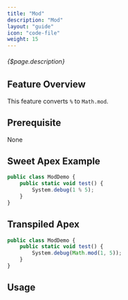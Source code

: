 ```yaml
---
title: "Mod"
description: "Mod"
layout: "guide"
icon: "code-file"
weight: 15
---
```


###### {$page.description}

<article id="1">

## Feature Overview

This feature converts `%` to `Math.mod`.

</article>

<article id="2">

## Prerequisite

None

</article>

<article id="3">

## Sweet Apex Example

```javascript
public class ModDemo {
    public static void test() {
        System.debug(1 % 5);
    }
}
```

</article>

<article id="4">

## Transpiled Apex

```javascript
public class ModDemo {
    public static void test() {
        System.debug(Math.mod(1, 5));
    }
}
```

</article>

<article id="5">

## Usage

</article>
